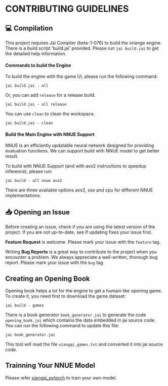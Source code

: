 CONTRIBUTING GUIDELINES
=======================

## 💻 Compilation
This project requires Jai Compiler (beta-1-076) to build the oriange engine. There is a build script 'build.jai' provided. Please run `jai build.jai` to get the detailed help information.

#### Commands to build the Engine

To build the engine with the game UI, please run the following command:
```
jai build.jai - all
```

Or, you can add `release` for a release build.

```
jai build.jai - all release
```

You can use `clean` to clean the workspace.
```
jai build.jai - clean
```


#### Build the Main Engine with NNUE Support

NNUE is an efficiently updatable neural network designed for providing evaluation functions. We can support build with NNUE model to get better result. 

To build with NNUE Support (and with avx2 instructions to speedup inference), please run:
```
jai build - all nnue avx2
```
There are three avaliable options avx2, sse and cpu for different NNUE implementations. 



## 📥 Opening an Issue
Before creating an issue, check if you are using the latest version of the project. If you are not up-to-date, see if updating fixes your issue first.

**Feature Request** is welcome. Please mark your issue with the `feature` tag.

Writing **Bug Reports** is a great way to contribute to the project when you encounter a problem. We always appreciate a well-written, thorough bug report. Please mark your issue with the `bug` tag.



## Creating an Opening Book

Opening book helps a lot for the engine to get a humain like opening game. To create it, you need first to download the game dataset:

```
jai build - games
```

There is a book generator `book_generator.jai` to generate the code `opening_book.jai` which contains the data embedded in jai source code. You can run the following command to update this file:

```
jai book_generator.jai
```
This tool will read the file `xiangqi_games.txt` and converted it into jai source code.


## Trainning Your NNUE Model

Please refer [xiangqi_pytorch](https://github.com/danieltan1517/xiangqi_pytorch) to train your own model.